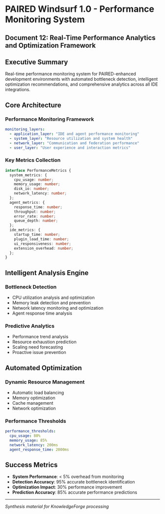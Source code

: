 # PAIRED Windsurf 1.0 - Performance Monitoring System
## Document 12: Real-Time Performance Analytics and Optimization Framework

## **Executive Summary**

Real-time performance monitoring system for PAIRED-enhanced development environments with automated bottleneck detection, intelligent optimization recommendations, and comprehensive analytics across all IDE integrations.

## **Core Architecture**

### **Performance Monitoring Framework**
```yaml
monitoring_layers:
  - application_layer: "IDE and agent performance monitoring"
  - system_layer: "Resource utilization and system health"
  - network_layer: "Communication and federation performance"
  - user_layer: "User experience and interaction metrics"
```

### **Key Metrics Collection**
```typescript
interface PerformanceMetrics {
  system_metrics: {
    cpu_usage: number;
    memory_usage: number;
    disk_io: number;
    network_latency: number;
  };
  agent_metrics: {
    response_time: number;
    throughput: number;
    error_rate: number;
    queue_depth: number;
  };
  ide_metrics: {
    startup_time: number;
    plugin_load_time: number;
    ui_responsiveness: number;
    extension_overhead: number;
  };
}
```

## **Intelligent Analysis Engine**

### **Bottleneck Detection**
- CPU utilization analysis and optimization
- Memory leak detection and prevention
- Network latency monitoring and optimization
- Agent response time analysis

### **Predictive Analytics**
- Performance trend analysis
- Resource exhaustion prediction
- Scaling need forecasting
- Proactive issue prevention

## **Automated Optimization**

### **Dynamic Resource Management**
- Automatic load balancing
- Memory optimization
- Cache management
- Network optimization

### **Performance Thresholds**
```yaml
performance_thresholds:
  cpu_usage: 80%
  memory_usage: 85%
  network_latency: 200ms
  agent_response_time: 2000ms
```

## **Success Metrics**
- **System Performance**: < 5% overhead from monitoring
- **Detection Accuracy**: 95% accurate bottleneck identification
- **Optimization Impact**: 30% performance improvement
- **Prediction Accuracy**: 85% accurate performance predictions

---

*Synthesis material for KnowledgeForge processing*

